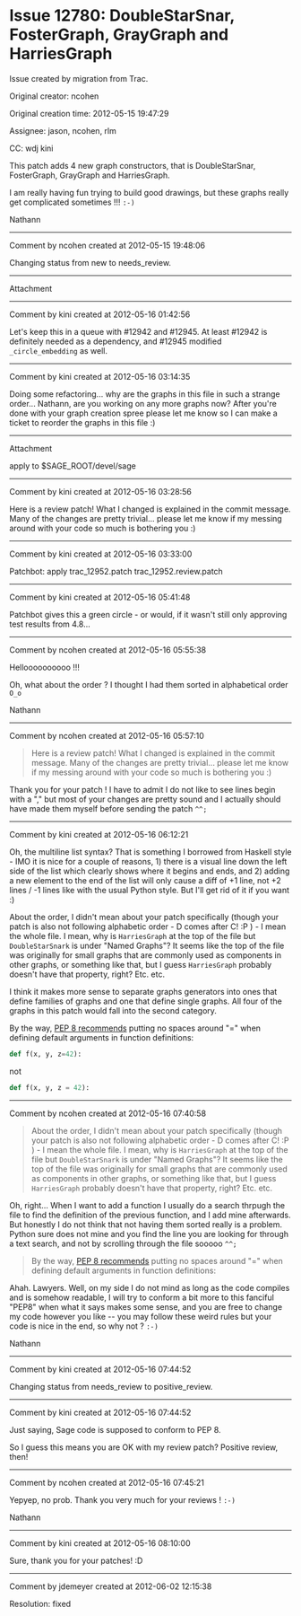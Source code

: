 # Issue 12780: DoubleStarSnar, FosterGraph, GrayGraph and HarriesGraph

Issue created by migration from Trac.

Original creator: ncohen

Original creation time: 2012-05-15 19:47:29

Assignee: jason, ncohen, rlm

CC:  wdj kini

This patch adds 4 new graph constructors, that is DoubleStarSnar, FosterGraph, GrayGraph and HarriesGraph.

I am really having fun trying to build good drawings, but these graphs really get complicated sometimes !!! `:-)`

Nathann


---

Comment by ncohen created at 2012-05-15 19:48:06

Changing status from new to needs_review.


---

Attachment


---

Comment by kini created at 2012-05-16 01:42:56

Let's keep this in a queue with #12942 and #12945. At least #12942 is definitely needed as a dependency, and #12945 modified `_circle_embedding` as well.


---

Comment by kini created at 2012-05-16 03:14:35

Doing some refactoring... why are the graphs in this file in such a strange order... Nathann, are you working on any more graphs now? After you're done with your graph creation spree please let me know so I can make a ticket to reorder the graphs in this file :)


---

Attachment

apply to $SAGE_ROOT/devel/sage


---

Comment by kini created at 2012-05-16 03:28:56

Here is a review patch! What I changed is explained in the commit message. Many of the changes are pretty trivial... please let me know if my messing around with your code so much is bothering you :)


---

Comment by kini created at 2012-05-16 03:33:00

Patchbot: apply trac_12952.patch trac_12952.review.patch


---

Comment by kini created at 2012-05-16 05:41:48

Patchbot gives this a green circle - or would, if it wasn't still only approving test results from 4.8...


---

Comment by ncohen created at 2012-05-16 05:55:38

Helloooooooooo !!!

Oh, what about the order ? I thought I had them sorted in alphabetical order `O_o`

Nathann


---

Comment by ncohen created at 2012-05-16 05:57:10

> Here is a review patch! What I changed is explained in the commit message. Many of the changes are pretty trivial... please let me know if my messing around with your code so much is bothering you :)

Thank you for your patch ! I have to admit I do not like to see lines begin with a "," but most of your changes are pretty sound and I actually should have made them myself before sending the patch `^^;`


---

Comment by kini created at 2012-05-16 06:12:21

Oh, the multiline list syntax? That is something I borrowed from Haskell style - IMO it is nice for a couple of reasons, 1) there is a visual line down the left side of the list which clearly shows where it begins and ends, and 2) adding a new element to the end of the list will only cause a diff of +1 line, not +2 lines / -1 lines like with the usual Python style. But I'll get rid of it if you want :)

About the order, I didn't mean about your patch specifically (though your patch is also not following alphabetic order - D comes after C! :P ) - I mean the whole file. I mean, why is `HarriesGraph` at the top of the file but `DoubleStarSnark` is under "Named Graphs"? It seems like the top of the file was originally for small graphs that are commonly used as components in other graphs, or something like that, but I guess `HarriesGraph` probably doesn't have that property, right? Etc. etc.

I think it makes more sense to separate graphs generators into ones that define families of graphs and one that define single graphs. All four of the graphs in this patch would fall into the second category.

By the way, [PEP 8 recommends](http://www.python.org/dev/peps/pep-0008/#other-recommendations) putting no spaces around "=" when defining default arguments in function definitions:


```python
def f(x, y, z=42):
```


not


```python
def f(x, y, z = 42):
```



---

Comment by ncohen created at 2012-05-16 07:40:58

> About the order, I didn't mean about your patch specifically (though your patch is also not following alphabetic order - D comes after C! :P ) - I mean the whole file. I mean, why is `HarriesGraph` at the top of the file but `DoubleStarSnark` is under "Named Graphs"? It seems like the top of the file was originally for small graphs that are commonly used as components in other graphs, or something like that, but I guess `HarriesGraph` probably doesn't have that property, right? Etc. etc.

Oh, right... When I want to add a function I usually do a search thrpugh the file to find the definition of the previous function, and I add mine afterwards. But honestly I do not think that not having them sorted really is a problem. Python sure does not mine and you find the line you are looking for through a text search, and not by scrolling through the file sooooo `^^;`

> By the way, [PEP 8 recommends](http://www.python.org/dev/peps/pep-0008/#other-recommendations) putting no spaces around "=" when defining default arguments in function definitions:

Ahah. Lawyers. Well, on my side I do not mind as long as the code compiles and is somehow readable, I will try to conform a bit more to this fanciful "PEP8" when what it says makes some sense, and you are free to change my code however you like -- you may follow these weird rules but your code is nice in the end, so why not ? `:-)`

Nathann


---

Comment by kini created at 2012-05-16 07:44:52

Changing status from needs_review to positive_review.


---

Comment by kini created at 2012-05-16 07:44:52

Just saying, Sage code is supposed to conform to PEP 8.

So I guess this means you are OK with my review patch? Positive review, then!


---

Comment by ncohen created at 2012-05-16 07:45:21

Yepyep, no prob. Thank you very much for your reviews ! `:-)`

Nathann


---

Comment by kini created at 2012-05-16 08:10:00

Sure, thank you for your patches! :D


---

Comment by jdemeyer created at 2012-06-02 12:15:38

Resolution: fixed
